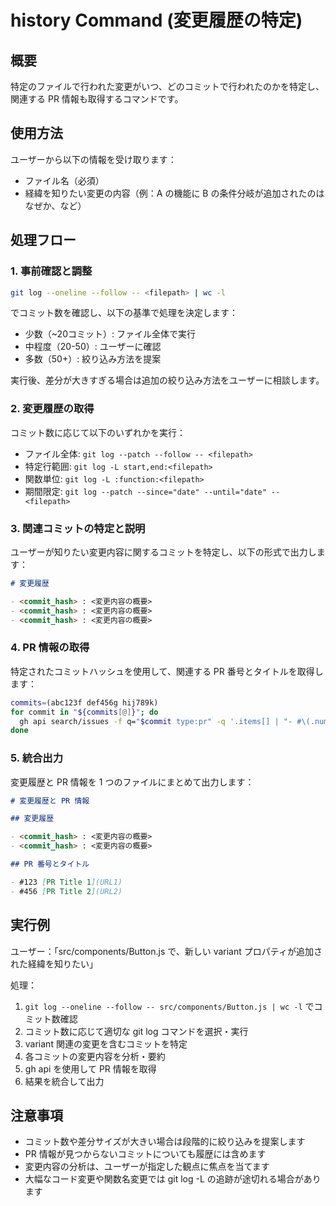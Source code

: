 # history Command (変更履歴の特定)

## 概要

特定のファイルで行われた変更がいつ、どのコミットで行われたのかを特定し、関連する PR 情報も取得するコマンドです。

## 使用方法

ユーザーから以下の情報を受け取ります：

- ファイル名（必須）
- 経緯を知りたい変更の内容（例：A の機能に B の条件分岐が追加されたのはなぜか、など）

## 処理フロー

### 1. 事前確認と調整

```bash
git log --oneline --follow -- <filepath> | wc -l
```

でコミット数を確認し、以下の基準で処理を決定します：
- 少数（~20コミット）: ファイル全体で実行
- 中程度（20-50）: ユーザーに確認
- 多数（50+）: 絞り込み方法を提案

実行後、差分が大きすぎる場合は追加の絞り込み方法をユーザーに相談します。

### 2. 変更履歴の取得

コミット数に応じて以下のいずれかを実行：
- ファイル全体: `git log --patch --follow -- <filepath>`
- 特定行範囲: `git log -L start,end:<filepath>`
- 関数単位: `git log -L :function:<filepath>`
- 期間限定: `git log --patch --since="date" --until="date" -- <filepath>`

### 3. 関連コミットの特定と説明

ユーザーが知りたい変更内容に関するコミットを特定し、以下の形式で出力します：

```markdown
# 変更履歴

- <commit_hash> : <変更内容の概要>
- <commit_hash> : <変更内容の概要>
- <commit_hash> : <変更内容の概要>
```

### 4. PR 情報の取得

特定されたコミットハッシュを使用して、関連する PR 番号とタイトルを取得します：

```bash
commits=(abc123f def456g hij789k)
for commit in "${commits[@]}"; do
  gh api search/issues -f q="$commit type:pr" -q '.items[] | "- #\(.number) [\(.title)](\(.html_url))"'
done
```

### 5. 統合出力

変更履歴と PR 情報を 1 つのファイルにまとめて出力します：

```markdown
# 変更履歴と PR 情報

## 変更履歴

- <commit_hash> : <変更内容の概要>
- <commit_hash> : <変更内容の概要>

## PR 番号とタイトル

- #123 [PR Title 1](URL1)
- #456 [PR Title 2](URL2)
```

## 実行例

ユーザー：「src/components/Button.js で、新しい variant プロパティが追加された経緯を知りたい」

処理：

1. `git log --oneline --follow -- src/components/Button.js | wc -l` でコミット数確認
2. コミット数に応じて適切な git log コマンドを選択・実行
3. variant 関連の変更を含むコミットを特定
4. 各コミットの変更内容を分析・要約
5. gh api を使用して PR 情報を取得
6. 結果を統合して出力

## 注意事項

- コミット数や差分サイズが大きい場合は段階的に絞り込みを提案します
- PR 情報が見つからないコミットについても履歴には含めます
- 変更内容の分析は、ユーザーが指定した観点に焦点を当てます
- 大幅なコード変更や関数名変更では git log -L の追跡が途切れる場合があります

